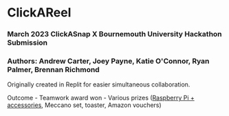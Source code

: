 # ClickAReel
### March 2023 ClickASnap X Bournemouth University Hackathon Submission
### Authors: Andrew Carter, Joey Payne, Katie O'Connor, Ryan Palmer, Brennan Richmond

Originally created in Replit for easier simultaneous collaboration.

Outcome - Teamwork award won - Various prizes (<ins>Raspberry Pi + accessories</ins>, Meccano set, toaster, Amazon vouchers)
